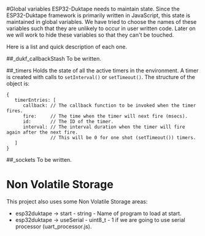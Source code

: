 #Global variables
ESP32-Duktape needs to maintain state.  Since the ESP32-Duktape framework is primarily written
in JavaScript, this state is maintained in global variables.  We have tried to choose the names
of these variables such that they are unlikely to occur in user written code.  Later on we will
work to hide these variables so that they can't be touched.

Here is a list and quick description of each one.

##_dukf_callbackStash
To be written.

##_timers
Holds the state of all the active timers in the environment.  A timer is created with calls to
`setInterval()` or `setTimeout()`.  The structure of the object is:

```
{
   timerEntries: [
      callback: // The callback function to be invoked when the timer fires.
      fire:     // The time when the timer will next fire (msecs).
      id:       // The ID of the timer.
      interval: // The interval duration when the timer will fire again after the next fire.
                // This will be 0 for one shot (setTimeout()) timers.
   ]
}
```

##_sockets
To be written.

# Non Volatile Storage
This project also uses some Non Volatile Storage areas:

* esp32duktape -> start - string - Name of program to load at start.
* esp32duktape -> useSerial - uint8_t - 1 if we are going to use serial processor (uart_processor.js).